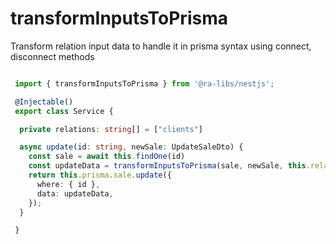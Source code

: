 # transformInputsToPrisma

Transform relation input data to handle it in prisma syntax using connect, disconnect methods

```ts

 import { transformInputsToPrisma } from '@ra-libs/nestjs'; 

 @Injectable()
 export class Service {

  private relations: string[] = ["clients"]

  async update(id: string, newSale: UpdateSaleDto) {
    const sale = await this.findOne(id)
    const updateData = transformInputsToPrisma(sale, newSale, this.relations) as any
    return this.prisma.sale.update({
      where: { id },
      data: updateData,
    });
  }

 }
```